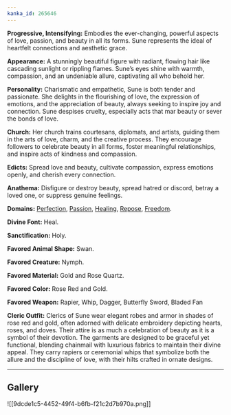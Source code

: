 ```yaml
---
kanka_id: 265646
---
```


**Progressive, Intensifying:** Embodies the ever-changing, powerful aspects of love, passion, and beauty in all its forms. Sune represents the ideal of heartfelt connections and aesthetic grace.

**Appearance:** A stunningly beautiful figure with radiant, flowing hair like cascading sunlight or rippling flames. Sune’s eyes shine with warmth, compassion, and an undeniable allure, captivating all who behold her.

**Personality:** Charismatic and empathetic, Sune is both tender and passionate. She delights in the flourishing of love, the expression of emotions, and the appreciation of beauty, always seeking to inspire joy and connection. Sune despises cruelty, especially acts that mar beauty or sever the bonds of love.

**Church:** Her church trains courtesans, diplomats, and artists, guiding them in the arts of love, charm, and the creative process. They encourage followers to celebrate beauty in all forms, foster meaningful relationships, and inspire acts of kindness and compassion.

**Edicts:** Spread love and beauty, cultivate compassion, express emotions openly, and cherish every connection.

**Anathema:** Disfigure or destroy beauty, spread hatred or discord, betray a loved one, or suppress genuine feelings.

**Domains:** [Perfection](https://2e.aonprd.com/Domains.aspx?ID=89), [Passion](https://2e.aonprd.com/Domains.aspx?ID=88), [Healing](https://2e.aonprd.com/Domains.aspx?ID=78), [Repose](https://2e.aonprd.com/Domains.aspx?ID=49), [Freedom](https://2e.aonprd.com/Domains.aspx?ID=77).

**Divine Font:** Heal.

**Sanctification:** Holy.

**Favored Animal Shape:** Swan.

**Favored Creature:** Nymph.

**Favored Material:** Gold and Rose Quartz.

**Favored Color:** Rose Red and Gold.

**Favored Weapon:** Rapier, Whip, Dagger, Butterfly Sword, Bladed Fan

**Cleric Outfit:** Clerics of Sune wear elegant robes and armor in shades of rose red and gold, often adorned with delicate embroidery depicting hearts, roses, and doves. Their attire is as much a celebration of beauty as it is a symbol of their devotion. The garments are designed to be graceful yet functional, blending chainmail with luxurious fabrics to maintain their divine appeal. They carry rapiers or ceremonial whips that symbolize both the allure and the discipline of love, with their hilts crafted in ornate designs.

---
## Gallery
![[9dcde1c5-4452-49f4-b6fb-f21c2d7b970a.png]]